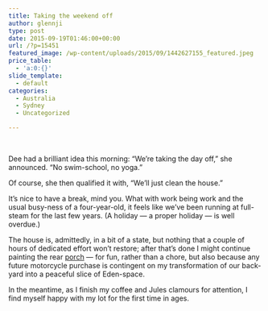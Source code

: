 ```yaml
---
title: Taking the weekend off
author: glennji
type: post
date: 2015-09-19T01:46:00+00:00
url: /?p=15451
featured_image: /wp-content/uploads/2015/09/1442627155_featured.jpeg
price_table:
  - 'a:0:{}'
slide_template:
  - default
categories:
  - Australia
  - Sydney
  - Uncategorized

---
```

&nbsp;
  
Dee had a brilliant idea this morning: “We’re taking the day off,” she announced. “No swim-school, no yoga.&#8221;
  
Of course, she then qualified it with, “We’ll just clean the house.&#8221;
  
<!--more-->


  
It’s nice to have a break, mind you. What with work being work and the usual busy-ness of a four-year-old, it feels like we’ve been running at full-steam for the last few years. (A holiday — a proper holiday — is well overdue.)
  
The house is, admittedly, in a bit of a state, but nothing that a couple of hours of dedicated effort won’t restore; after that’s done I might continue painting the rear <a title="porch" href="http://www.homedit.com/what-is-the-difference-between-a-porch-balcony-verandapatio-and-deck/" target="_blank" rel="noopener noreferrer">porch</a> — for fun, rather than a chore, but also because any future motorcycle purchase is contingent on my transformation of our back-yard into a peaceful slice of Eden-space.
  
In the meantime, as I finish my coffee and Jules clamours for attention, I find myself happy with my lot for the first time in ages.
